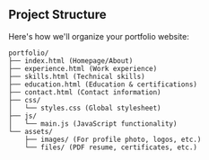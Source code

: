 ## Project Structure
Here's how we'll organize your portfolio website:

```
portfolio/
├── index.html (Homepage/About)
├── experience.html (Work experience)
├── skills.html (Technical skills)
├── education.html (Education & certifications)
├── contact.html (Contact information)
├── css/
│   └── styles.css (Global stylesheet)
├── js/
│   └── main.js (JavaScript functionality)
└── assets/
    ├── images/ (For profile photo, logos, etc.)
    └── files/ (PDF resume, certificates, etc.)
```
